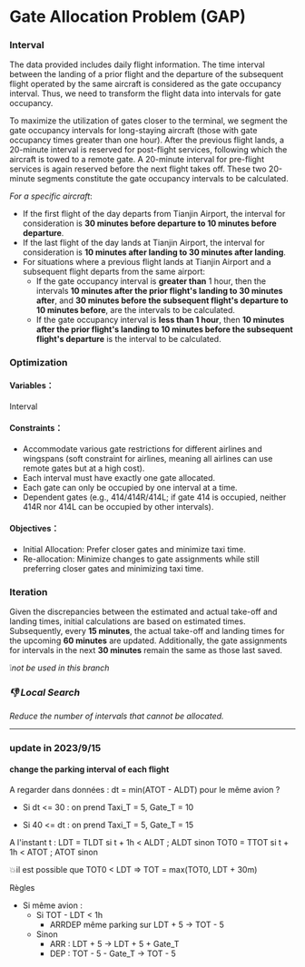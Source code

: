 # Gate Allocation Problem (GAP)

### Interval

The data provided includes daily flight information. The time interval between the landing of a prior flight and the departure of the subsequent flight operated by the same aircraft is considered as the gate occupancy interval. Thus, we need to transform the flight data into intervals for gate occupancy.

To maximize the utilization of gates closer to the terminal, we segment the gate occupancy intervals for long-staying aircraft (those with gate occupancy times greater than one hour). After the previous flight lands, a 20-minute interval is reserved for post-flight services, following which the aircraft is towed to a remote gate. A 20-minute interval for pre-flight services is again reserved before the next flight takes off. These two 20-minute segments constitute the gate occupancy intervals to be calculated.

*For a specific aircraft*:

- If the first flight of the day departs from Tianjin Airport, the interval for consideration is **30 minutes before departure to 10 minutes before departure**.
- If the last flight of the day lands at Tianjin Airport, the interval for consideration is **10 minutes after landing to 30 minutes after landing**.
- For situations where a previous flight lands at Tianjin Airport and a subsequent flight departs from the same airport:
  - If the gate occupancy interval is **greater than** 1 hour, then the intervals **10 minutes after the prior flight's landing to 30 minutes after**, and **30 minutes before the subsequent flight's departure to 10 minutes before**, are the intervals to be calculated.
  - If the gate occupancy interval is **less than 1 hour**, then **10 minutes after the prior flight's landing to 10 minutes before the subsequent flight's departure** is the interval to be calculated.





### Optimization

#### Variables：

Interval

#### Constraints：

- Accommodate various gate restrictions for different airlines and wingspans (soft constraint for airlines, meaning all airlines can use remote gates but at a high cost).
- Each interval must have exactly one gate allocated.
- Each gate can only be occupied by one interval at a time.
- Dependent gates (e.g., 414/414R/414L; if gate 414 is occupied, neither 414R nor 414L can be occupied by other intervals).

#### Objectives：

- Initial Allocation: Prefer closer gates and minimize taxi time.
- Re-allocation: Minimize changes to gate assignments while still preferring closer gates and minimizing taxi time.



### Iteration

Given the discrepancies between the estimated and actual take-off and landing times, initial calculations are based on estimated times. Subsequently, every **15 minutes**, the actual take-off and landing times for the upcoming **60 minutes** are updated. Additionally, the gate assignments for intervals in the next **30 minutes** remain the same as those last saved.





:grey_exclamation:*not be used in this branch*

### *:-1: Local Search*

*Reduce the number of intervals that cannot be allocated.*



---

### update in 2023/9/15

#### change the parking interval of each flight

A regarder dans données : dt = min(ATOT - ALDT) pour le même avion ?

- Si dt <= 30 : on prend Taxi_T = 5, Gate_T = 10

- Si 40 <= dt : on prend Taxi_T = 5, Gate_T = 15

 A l'instant t :
 LDT = TLDT si t + 1h < ALDT ; ALDT sinon
 TOT0 = TTOT si t + 1h < ATOT ; ATOT sinon

:collision:il est possible que TOT0 < LDT => TOT = max(TOT0, LDT + 30m)

 Règles

- Si même avion :
  - Si TOT - LDT < 1h
    - ARRDEP même parking sur LDT + 5 -> TOT - 5
  - Sinon
    - ARR : LDT + 5      -> LDT + 5 + Gate_T
    - DEP : TOT - 5 - Gate_T -> TOT - 5
